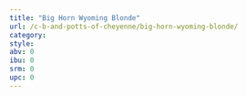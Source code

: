 ```yaml
---
title: "Big Horn Wyoming Blonde"
url: /c-b-and-potts-of-cheyenne/big-horn-wyoming-blonde/
category: 
style: 
abv: 0
ibu: 0
srm: 0
upc: 0
---
```


